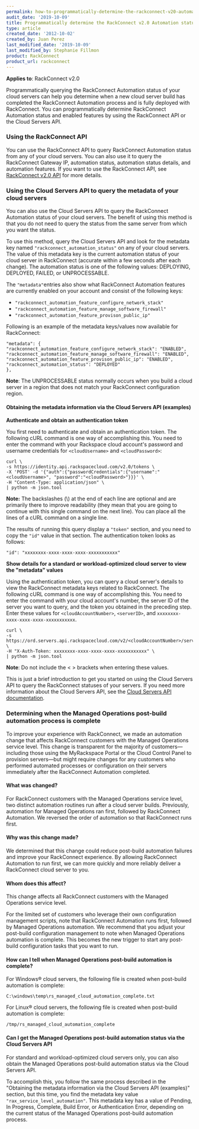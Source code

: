 ```yaml
---
permalink: how-to-programmatically-determine-the-rackconnect-v20-automation-status-of-your-cloud/
audit_date: '2019-10-09'
title: Programmatically determine the RackConnect v2.0 Automation status of your cloud servers
type: article
created_date: '2012-10-02'
created_by: Juan Perez
last_modified_date: '2019-10-09'
last_modified_by: Stephanie Fillmon
product: RackConnect
product_url: rackconnect
---
```


**Applies to**: RackConnect v2.0

Programmatically querying the RackConnect Automation status of your cloud servers can help you determine when a new cloud server build has
completed the RackConnect Automation process and is fully deployed with RackConnect. You can programmatically determine RackConnect Automation status and enabled features by using the RackConnect API or the Cloud Servers API.

### Using the RackConnect API

You can use the RackConnect API to query RackConnect Automation status
from any of your cloud servers. You can also use it to query the
RackConnect Gateway IP, automation status, automation status details,
and automation features. If you want to use the
RackConnect API, see [RackConnect v2.0 API](/support/how-to/the-rackconnect-v20-api) for more details.

### Using the Cloud Servers API to query the metadata of your cloud servers

You can also use the Cloud Servers API to query the RackConnect
Automation status of your cloud servers. The benefit of using this
method is that you do not need to query the status from the same
server from which you want the status.

To use this method, query
the Cloud Servers API and look for the metadata key named
`"rackconnect_automation_status"` on any of your cloud servers. The
value of this metadata key is the
current automation status of your cloud server in RackConnect (accurate
within a few seconds after each change). The automation status is one of the following values: DEPLOYING, DEPLOYED, FAILED, or UNPROCESSABLE.

The ``"metadata"``entries also show what RackConnect Automation features are
currently enabled on your account and consist of the following keys:

- ``"rackconnect_automation_feature_configure_network_stack"``
- ``"rackconnect_automation_feature_manage_software_firewall"``
- ``"rackconnect_automation_feature_provison_public_ip"``

Following is an example of the metadata keys/values now available for
RackConnect:

    "metadata": {
    "rackconnect_automation_feature_configure_network_stack": "ENABLED",
    "rackconnect_automation_feature_manage_software_firewall": "ENABLED",
    "rackconnect_automation_feature_provison_public_ip": "ENABLED",
    "rackconnect_automation_status": "DEPLOYED"
    },

**Note**: The UNPROCESSABLE status normally occurs when you build a
cloud server in a region that does not match your RackConnect
configuration region.

#### Obtaining the metadata information via the Cloud Servers API (examples)

**Authenticate and obtain an authentication token**

You first need to authenticate and obtain an authentication token. The
following cURL command is one way of accomplishing this. You need
to enter the command with your Rackspace cloud account's password and
username credentials for `<cloudUsername>` and `<cloudPassword>`:

    curl \
    -s https://identity.api.rackspacecloud.com/v2.0/tokens \
    -X 'POST' -d '{"auth":{"passwordCredentials":{"username":"<cloudUsername>", "password":"<cloudPassword>"}}}' \
    -H "Content-Type: application/json" \
    | python -m json.tool

**Note:** The backslashes (\\) at the end of each line are optional and are
    primarily there to improve readability (they mean that you
    are going to continue with this single command on the next line).
    You can place all the lines of a cURL command on a single line.

The results of running this query display a ``"token"`` section, and
you need to copy the ``"id"`` value in that section. The authentication token looks as follows:

    "id": "xxxxxxxx-xxxx-xxxx-xxxx-xxxxxxxxxxx"

**Show details for a standard or workload-optimized cloud server to view
the "metadata" values**

Using the authentication token, you can query a cloud server's details
to view the RackConnect metadata keys related to RackConnect. The
following cURL command is one way of accomplishing this. You need
to enter the command with your cloud account's number, the server ID of
the server you want to query, and the token you obtained in the
preceding step. Enter these values for ``<cloudAccountNumber>``, ``<serverID>``, and `xxxxxxxx-xxxx-xxxx-xxxx-xxxxxxxxxxx`.

    curl \
    -s https://ord.servers.api.rackspacecloud.com/v2/<cloudAccountNumber>/servers/<serverID> \
    -H "X-Auth-Token: xxxxxxxx-xxxx-xxxx-xxxx-xxxxxxxxxxx" \
    | python -m json.tool

**Note**: Do not include the &lt; &gt; brackets when entering these values.

This is just a brief introduction to get you started on using the Cloud
Servers API to query the RackConnect statuses of your servers. If
you need more information about the Cloud Servers API, see the [Cloud Servers API documentation](https://developer.rackspace.com/docs/cloud-servers/v2/developer-guide/).

### Determining when the Managed Operations post-build automation process is complete

To improve your experience with RackConnect, we
made an automation change that affects RackConnect customers with the
Managed Operations service level. This change is transparent for the
majority of customers&mdash;including those using the MyRackspace Portal or
the Cloud Control Panel to provision servers&mdash;but might require changes
for any customers who performed automated processes or configuration on
their servers immediately after the RackConnect Automation completed.

#### What was changed?

For RackConnect customers with the Managed Operations service level,
two distinct automation routines run after a cloud server
builds. Previously, automation for Managed Operations ran first,
followed by RackConnect Automation. We reversed the order of automation
so that RackConnect runs first.

#### Why was this change made?

We determined that this change could reduce post-build automation failures and
improve your RackConnect experience. By allowing
RackConnect Automation to run first, we can more quickly and more
reliably deliver a RackConnect cloud server to you.

#### Whom does this affect?

This change affects all RackConnect customers with the Managed
Operations service level.

For the limited set of customers who leverage their own configuration
management scripts, note that RackConnect Automation runs first,
followed by Managed Operations automation. We recommend that you
adjust your post-build configuration management to note when Managed
Operations automation is complete. This becomes the new trigger to start
any post-build configuration tasks that you want to run.

#### How can I tell when Managed Operations post-build automation is complete?

For Windows&reg; cloud servers, the following file is created when post-build automation is complete:

`C:\windows\temp\rs_managed_cloud_automation_complete.txt`

For Linux&reg; cloud servers, the following file is created when post-build automation is complete:

`/tmp/rs_managed_cloud_automation_complete`

#### Can I get the Managed Operations post-build automation status via the Cloud Servers API

For standard and workload-optimized cloud servers only, you can also
obtain the Managed Operations post-build automation status via the Cloud
Servers API.

To accomplish this, you follow the same process described in the "Obtaining the metadata information via the Cloud Servers API (examples)" section, but this time, you find the metadata key value `"rax_service_level_automation"`. This metadata key has a value of Pending, In Progress, Complete, Build Error, or Authentication Error, depending on the current status of the Managed Operations post-build automation process.
